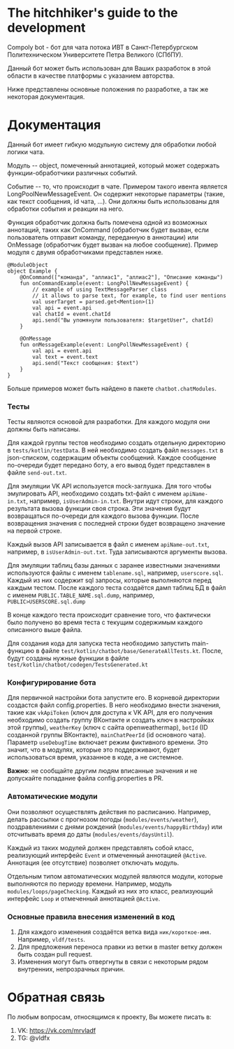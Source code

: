 # The hitchhiker's guide to the development
Compoly bot - бот для чата потока ИВТ в Санкт-Петербургском Политехническом Университете Петра Великого (СПбПУ).

Данный бот может быть использован для Ваших разработок в этой области в качестве платформы с указанием авторства.

Ниже представлены основные положения по разработке, а так же некоторая документация.

# Документация
Данный бот имеет гибкую модульную систему для обработки любой логики чата.

Модуль -- object, помеченный аннотацией, который может содержать функции-обработчики различных событий.

Событие -- то, что происходит в чате. Примером такого ивента является LongPoolNewMessageEvent.
Он содержит некоторые параметры (такие, как текст сообщения, id чата, ...). Они должны быть использованы для
обработки события и реакции на него.

Функция обработчик должна быть помечена одной из возможных аннотаций, таких как OnCommand
(обработчик будет вызван, если пользователь отправит команду, переданную в аннотации) или OnMessage
(обработчик будет вызван на любое сообщение). Пример модуля с двумя обработчиками представлен ниже.

    @ModuleObject
    object Example {
        @OnCommand(["команда", "аллиас1", "аллиас2"], "Описание команды")
        fun onCommandExample(event: LongPollNewMessageEvent) {
            // example of using TextMessageParser class
            // it allows to parse text, for example, to find user mentions 
            val userTarget = parsed.get<Mention>(1)
            val api = event.api
            val chatId = event.chatId
            api.send("Вы упомянули пользователя: $targetUser", chatId)
        }
        
        @OnMessage
        fun onMessageExample(event: LongPollNewMessageEvent) {
            val api = event.api
            val text = event.text
            api.send("Текст сообщения: $text")
        }
    }
Больше примеров может быть найдено в пакете `chatbot.chatModules`.

### Тесты
Тесты являются основой для разработки. Для каждого модуля они должны быть написаны.

Для каждой группы тестов необходимо создать отдельную директорию в `tests/kotlin/testData`. В ней необходимо
создать файл `messages.txt` в json-списком, содержащим объекты сообщений. Каждое сообщение по-очереди будет передано боту,
а его вывод будет представлен в файле `send-out.txt`.

Для эмуляции VK API используется mock-заглушка. Для того чтобы эмулировать API, необходимо создать txt-файл
с именем `apiName-in.txt`, например, `isUserAdmin-in.txt`. Внутри идут строки, для каждого результата вызова функции
своя строка. Эти значения будут возвращаться по-очереди для каждого вызова функции. После возвращения
значения с последней строки будет возвращено значение на первой строке.

Каждый вызов API записывается в файл с именем `apiName-out.txt`, например, в `isUserAdmin-out.txt`. Туда записываются
аргументы вызова.

Для эмуляции таблиц базы данных с заранее известными значениями используются файлы с именем
`tablename.sql`, например, `userscore.sql`. Каждый из них содержит sql запросы, которые выполняются перед
каждым тестом. После каждого теста создаётся дамп таблиц БД в файл с именем `PUBLIC.TABLE_NAME.sql.dump`, например,
`PUBLIC>USERSCORE.sql.dump`

В конце каждого теста происходит сравнение того, что фактически было получено во время теста с текущим содержимым
каждого описанного выше файла.

Для создания кода для запуска теста необходимо запустить main-функцию в файле `test/kotlin/chatbot/base/GenerateAllTests.kt`.
После, будут созданы нужные функции в файле `test/kotlin/chatbot/codegen/TestsGenerated.kt`

### Конфигурирование бота
Для первичной настройки бота запустите его. В корневой директории создастся файл config.properties. В него необходимо
внести значения, такие как `vkApiToken` (ключ для доступа к VK API, для его получения необходимо создать
группу ВКонтакте и создать ключ в настройках этой группы), `weatherKey` (ключ с сайта openweathermap), `botId` (ID
созданной группы ВКонтакте), `mainChatPeerId` (id основного чата). Параметр `useDebugTime` включает режим фиктивного
времени. Это значит, что в модулях, которые это поддерживают, будет использоваться время, указанное в коде, а не
системное.

**Важно**: не сообщайте другим людям вписанные значения и не допускайте попадание файла config.properties в PR.


### Автоматические модули
Они позволяют осуществлять действия по расписанию. Например, делать рассылки с прогнозом погоды
(`modules/events/weather`), поздравлениями с днями рождений (`modules/events/happyBirthday`)
или отсчитывать время до даты (`modules/events/daysUntil`).

Каждый из таких модулей должен представлять собой класс, реализующий интерфейс `Event` и отмеченный аннотацией
`@Active`. Аннотация (ее отсутствие) позволяет отключать модуль.

Отдельным типом автоматических модулей являются модули, которые выполняются по периоду времени. Например, модуль
`modules/loops/pageChecking`. Каждый из них это класс, реализующий интерфейс `Loop` и отмеченный аннотацией `@Active`.

### Основные правила внесения изменений в код
1. Для каждого изменения создаётся ветка вида `ник/короткое-имя`. Например, `vldf/tests`.
2. Для предложения переноса правки из ветки в master ветку должен быть создан pull request.
3. Изменения могут быть отвергнуты в связи с некоторым рядом внутренних, непрозрачных причин.

# Обратная связь
По любым вопросам, относящимся к проекту, Вы можете писать в:
1. VK: https://vk.com/mrvladf
2. TG: @vldfx
